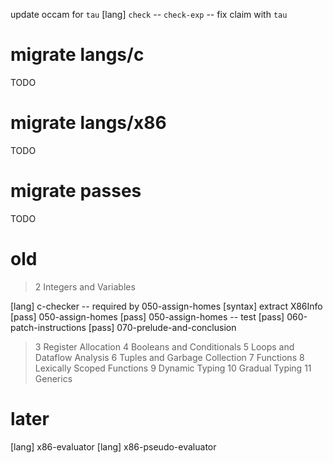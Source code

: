 update occam for `tau`
[lang] `check` -- `check-exp` -- fix claim with `tau`

# migrate langs/c

TODO

# migrate langs/x86

TODO

# migrate passes

TODO

# old

> 2 Integers and Variables

[lang] c-checker -- required by 050-assign-homes
[syntax] extract X86Info
[pass] 050-assign-homes
[pass] 050-assign-homes -- test
[pass] 060-patch-instructions
[pass] 070-prelude-and-conclusion

> 3 Register Allocation
> 4 Booleans and Conditionals
> 5 Loops and Dataflow Analysis
> 6 Tuples and Garbage Collection
> 7 Functions
> 8 Lexically Scoped Functions
> 9 Dynamic Typing
> 10 Gradual Typing
> 11 Generics

# later

[lang] x86-evaluator
[lang] x86-pseudo-evaluator
